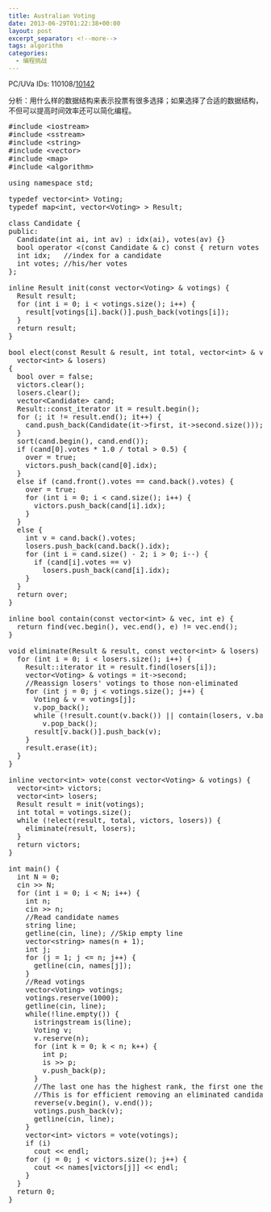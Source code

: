 ```yaml
---
title: Australian Voting
date: 2013-06-29T01:22:38+00:00
layout: post
excerpt_separator: <!--more-->
tags: algorithm
categories:
  - 编程挑战
---
```

PC/UVa IDs: 110108/<a href="http://uva.onlinejudge.org/index.php?option=com_onlinejudge&#038;Itemid=8&#038;page=show_problem&#038;problem=1083" target="_blank">10142</a>

分析：用什么样的数据结构来表示投票有很多选择；如果选择了合适的数据结构，不但可以提高时间效率还可以简化编程。<!--more-->

<pre class="brush: cpp; title: ; notranslate" title="">#include &lt;iostream&gt;
#include &lt;sstream&gt;
#include &lt;string&gt;
#include &lt;vector&gt;
#include &lt;map&gt;
#include &lt;algorithm&gt;

using namespace std;

typedef vector&lt;int&gt; Voting;
typedef map&lt;int, vector&lt;Voting&gt; &gt; Result;

class Candidate {
public:
  Candidate(int ai, int av) : idx(ai), votes(av) {}
  bool operator &lt;(const Candidate & c) const { return votes &gt; c.votes; }
  int idx;   //index for a candidate
  int votes; //his/her votes
};

inline Result init(const vector&lt;Voting&gt; & votings) {
  Result result;
  for (int i = 0; i &lt; votings.size(); i++) {
    result[votings[i].back()].push_back(votings[i]);
  }
  return result;
}

bool elect(const Result & result, int total, vector&lt;int&gt; & victors,
  vector&lt;int&gt; & losers)
{
  bool over = false;
  victors.clear();
  losers.clear();
  vector&lt;Candidate&gt; cand;
  Result::const_iterator it = result.begin();
  for (; it != result.end(); it++) {
    cand.push_back(Candidate(it-&gt;first, it-&gt;second.size()));
  }
  sort(cand.begin(), cand.end());
  if (cand[0].votes * 1.0 / total &gt; 0.5) {
    over = true;
    victors.push_back(cand[0].idx);
  }
  else if (cand.front().votes == cand.back().votes) {
    over = true;
    for (int i = 0; i &lt; cand.size(); i++) {
      victors.push_back(cand[i].idx);
    }
  }
  else {
    int v = cand.back().votes;
    losers.push_back(cand.back().idx);
    for (int i = cand.size() - 2; i &gt; 0; i--) {
      if (cand[i].votes == v)
        losers.push_back(cand[i].idx);
    }
  }
  return over;
}

inline bool contain(const vector&lt;int&gt; & vec, int e) {
  return find(vec.begin(), vec.end(), e) != vec.end();
}

void eliminate(Result & result, const vector&lt;int&gt; & losers) {
  for (int i = 0; i &lt; losers.size(); i++) {
    Result::iterator it = result.find(losers[i]);
    vector&lt;Voting&gt; & votings = it-&gt;second;
    //Reassign losers' votings to those non-eliminated
    for (int j = 0; j &lt; votings.size(); j++) {
      Voting & v = votings[j];
      v.pop_back();
      while (!result.count(v.back()) || contain(losers, v.back()))
        v.pop_back();
      result[v.back()].push_back(v);
    }
    result.erase(it);
  }
}

inline vector&lt;int&gt; vote(const vector&lt;Voting&gt; & votings) {
  vector&lt;int&gt; victors;
  vector&lt;int&gt; losers;
  Result result = init(votings);
  int total = votings.size();
  while (!elect(result, total, victors, losers)) {
    eliminate(result, losers);
  }
  return victors;
}

int main() {
  int N = 0;
  cin &gt;&gt; N;
  for (int i = 0; i &lt; N; i++) {
    int n;
    cin &gt;&gt; n;
    //Read candidate names
    string line;
    getline(cin, line); //Skip empty line
    vector&lt;string&gt; names(n + 1);
    int j;
    for (j = 1; j &lt;= n; j++) {
      getline(cin, names[j]);
    }
    //Read votings
    vector&lt;Voting&gt; votings;
    votings.reserve(1000);
    getline(cin, line);
    while(!line.empty()) {
      istringstream is(line);
      Voting v;
      v.reserve(n);
      for (int k = 0; k &lt; n; k++) {
        int p;
        is &gt;&gt; p;
        v.push_back(p);
      }
      //The last one has the highest rank, the first one the lowest.
      //This is for efficient removing an eliminated candidate.
      reverse(v.begin(), v.end());
      votings.push_back(v);
      getline(cin, line);
    }
    vector&lt;int&gt; victors = vote(votings);
    if (i)
      cout &lt;&lt; endl;
    for (j = 0; j &lt; victors.size(); j++) {
      cout &lt;&lt; names[victors[j]] &lt;&lt; endl;
    }
  }
  return 0;
}
</pre>

